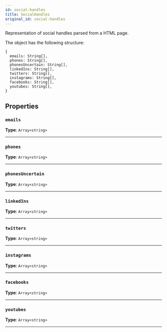 ```yaml
---
id: social-handles
title: SocialHandles
original_id: social-handles
---
```


<a name="socialhandles"></a>

Representation of social handles parsed from a HTML page.

The object has the following structure:

```
{
  emails: String[],
  phones: String[],
  phonesUncertain: String[],
  linkedIns: String[],
  twitters: String[],
  instagrams: String[],
  facebooks: String[],
  youtubes: String[],
}
```

## Properties

### `emails`

**Type**: `Array<string>`

---

### `phones`

**Type**: `Array<string>`

---

### `phonesUncertain`

**Type**: `Array<string>`

---

### `linkedIns`

**Type**: `Array<string>`

---

### `twitters`

**Type**: `Array<string>`

---

### `instagrams`

**Type**: `Array<string>`

---

### `facebooks`

**Type**: `Array<string>`

---

### `youtubes`

**Type**: `Array<string>`

---
